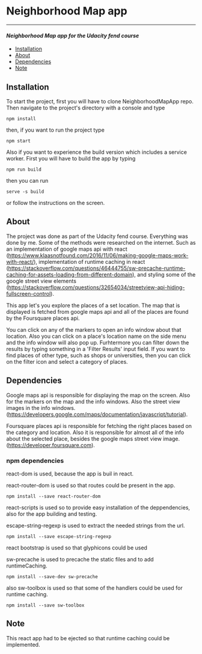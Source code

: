 # Neighborhood Map app
---
#### _Neighborhood Map app for the Udacity fend course_

* [Installation](#installation)
* [About](#about)
* [Dependencies](#dependencies)
* [Note](#note)

## Installation

To start the project, first you will have to clone NeighborhoodMapApp repo. Then navigate to the project's directory with a console and type
```
npm install
```
then, if you want to run the project type
```
npm start
```
Also if you want to experience the build version which includes a service worker. First you will have to build the app by typing
```
npm run build
```
then you can run
```
serve -s build
```
or follow the instructions on the screen.


## About

The project was done as part of the Udacity fend course. Everything was done by me. Some of the methods were researched on the internet. Such as an implementation of google maps api with react (https://www.klaasnotfound.com/2016/11/06/making-google-maps-work-with-react/), implementation of runtime caching in react (https://stackoverflow.com/questions/46444755/sw-precache-runtime-caching-for-assets-loading-from-different-domain), and styling some of the google street view elements (https://stackoverflow.com/questions/32654034/streetview-api-hiding-fullscreen-control).

This app let's you explore the places of a set location. The map that is displayed is fetched from google maps api and all of the places are found by the Foursquare places api.

You can click on any of the markers to open an info window about that location. Also you can click on a place's location name on the side menu and the info window will also pop up. Furhtermore you can filter down the results by typing something in a 'Filter Results' input field. If you want to find places of other type, such as shops or universities, then you can click on the filter icon and select a category of places.

## Dependencies

Google maps api is responsible for displaying the map on the screen. Also for the markers on the map and the info windows. Also the street view images in the info windows. (https://developers.google.com/maps/documentation/javascript/tutorial).

Foursquare places api is responsible for fetching the right places based on the category and location. Also it is responsible for almost all of the info about the selected place, besides the google maps street view image. (https://developer.foursquare.com).

### npm dependencies

react-dom is used, because the app is buil in react.

react-router-dom is used so that routes could be present in the app.
```
npm install --save react-router-dom
```

react-scripts is used so to provide easy installation of the deppendencies, also for the app building and testing.

escape-string-regexp is used to extract the needed strings from the url.
```
npm install --save escape-string-regexp
```
react bootstrap is used so that glyphicons could be used

sw-precache is used to precache the static files and to add runtimeCaching.
```
npm install --save-dev sw-precache
```

also sw-toolbox is used so that some of the handlers could be used for runtime caching.
```
npm install --save sw-toolbox
```

## Note

This react app had to be ejected so that runtime caching could be implemented.